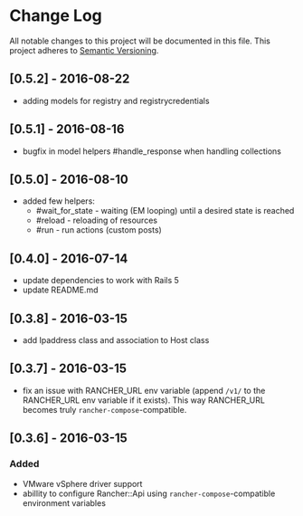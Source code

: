 # Change Log
All notable changes to this project will be documented in this file.
This project adheres to [Semantic Versioning](http://semver.org/).

## [0.5.2] - 2016-08-22

- adding models for registry and registrycredentials

## [0.5.1] - 2016-08-16

- bugfix in model helpers #handle_response when handling collections

## [0.5.0] - 2016-08-10

- added few helpers:
    - #wait_for_state - waiting (EM looping) until a desired state is reached
    - #reload - reloading of resources
    - #run - run actions (custom posts)

## [0.4.0] - 2016-07-14

- update dependencies to work with Rails 5
- update README.md

## [0.3.8] - 2016-03-15

- add Ipaddress class and association to Host class

## [0.3.7] - 2016-03-15

- fix an issue with RANCHER_URL env variable (append `/v1/` to the RANCHER_URL env variable if it exists). This way RANCHER_URL becomes truly `rancher-compose`-compatible.

## [0.3.6] - 2016-03-15
### Added

- VMware vSphere driver support
- abillity to configure Rancher::Api using `rancher-compose`-compatible environment variables

